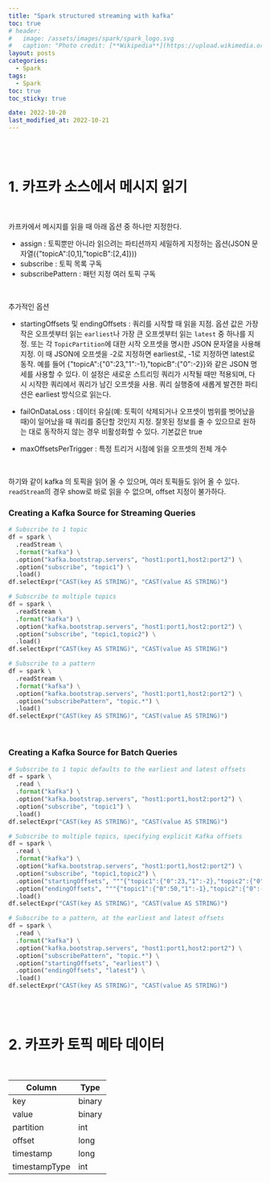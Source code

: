 ```yaml
---
title: "Spark structured streaming with kafka"
toc: true
# header:
#   image: /assets/images/spark/spark_logo.svg
#   caption: "Photo credit: [**Wikipedia**](https://upload.wikimedia.org/wikipedia/commons/f/f3/Apache_Spark_logo.svg)"
layout: posts
categories:
  - Spark
tags:
  - Spark
toc: true
toc_sticky: true

date: 2022-10-20
last_modified_at: 2022-10-21
---
```


<br><br>

# 1. 카프카 소스에서 메시지 읽기

<br>

카프카에서 메시지를 읽을 때 아래 옵션 중 하나만 지정한다.

* assign : 토픽뿐만 아니라 읽으려는 파티션까지 세밀하게 지정하는 옵션(JSON 문자열({"topicA":[0,1],"topicB":[2,4]}))
* subscribe : 토픽 목록 구독
* subscribePattern : 패턴 지정 여러 토픽 구독

<br>

추가적인 옵션

* startingOffsets 및 endingOffsets : 쿼리를 시작할 때 읽을 지점. 옵션 값은 가장 작은 오프셋부터 읽는 `earliest`나 가장 큰 오프셋부터 읽는 `latest` 중 하나를 지정. 또는 각 `TopicPartition`에 대한 시작 오프셋을 명시한 JSON 문자열을 사용해 지정. 이 때 JSON에 오프셋을 -2로 지정하면 earliest로, -1로 지정하면 latest로 동작. 예를 들어 {"topicA":{"0":23,"1":-1},"topicB":{"0":-2}}와 같은 JSON 명세를 사용할 수 있다. 이 설정은 새로운 스트리밍 쿼리가 시작될 때만 적용되며, 다시 시작한 쿼리에서 쿼리가 남긴 오프셋을 사용. 쿼리 실행중에 새롭게 발견한 파티션은 earliest 방식으로 읽는다.

* failOnDataLoss : 데이터 유실(예: 토픽이 삭제되거나 오프셋이 범위를 벗어났을 때)이 일어났을 때 쿼리를 중단할 것인지 지정. 잘못된 정보를 줄 수 있으므로 원하는 대로 동작하지 않는 경우 비활성화할 수 있다. 기본값은 true

* maxOffsetsPerTrigger : 특정 트리거 시점에 읽을 오프셋의 전체 개수


<br>

하기와 같이 kafka 의 토픽을 읽어 올 수 있으며, 여러 토픽들도 읽어 올 수 있다.
`readStream`의 경우 show로 바로 읽을 수 없으며, offset 지정이 불가하다.


### Creating a Kafka Source for Streaming Queries

```python
# Subscribe to 1 topic
df = spark \
  .readStream \
  .format("kafka") \
  .option("kafka.bootstrap.servers", "host1:port1,host2:port2") \
  .option("subscribe", "topic1") \
  .load()
df.selectExpr("CAST(key AS STRING)", "CAST(value AS STRING)")

# Subscribe to multiple topics
df = spark \
  .readStream \
  .format("kafka") \
  .option("kafka.bootstrap.servers", "host1:port1,host2:port2") \
  .option("subscribe", "topic1,topic2") \
  .load()
df.selectExpr("CAST(key AS STRING)", "CAST(value AS STRING)")

# Subscribe to a pattern
df = spark \
  .readStream \
  .format("kafka") \
  .option("kafka.bootstrap.servers", "host1:port1,host2:port2") \
  .option("subscribePattern", "topic.*") \
  .load()
df.selectExpr("CAST(key AS STRING)", "CAST(value AS STRING)")
```

<br>

### Creating a Kafka Source for Batch Queries

```python
# Subscribe to 1 topic defaults to the earliest and latest offsets
df = spark \
  .read \
  .format("kafka") \
  .option("kafka.bootstrap.servers", "host1:port1,host2:port2") \
  .option("subscribe", "topic1") \
  .load()
df.selectExpr("CAST(key AS STRING)", "CAST(value AS STRING)")

# Subscribe to multiple topics, specifying explicit Kafka offsets
df = spark \
  .read \
  .format("kafka") \
  .option("kafka.bootstrap.servers", "host1:port1,host2:port2") \
  .option("subscribe", "topic1,topic2") \
  .option("startingOffsets", """{"topic1":{"0":23,"1":-2},"topic2":{"0":-2}}""") \
  .option("endingOffsets", """{"topic1":{"0":50,"1":-1},"topic2":{"0":-1}}""") \
  .load()
df.selectExpr("CAST(key AS STRING)", "CAST(value AS STRING)")

# Subscribe to a pattern, at the earliest and latest offsets
df = spark \
  .read \
  .format("kafka") \
  .option("kafka.bootstrap.servers", "host1:port1,host2:port2") \
  .option("subscribePattern", "topic.*") \
  .option("startingOffsets", "earliest") \
  .option("endingOffsets", "latest") \
  .load()
df.selectExpr("CAST(key AS STRING)", "CAST(value AS STRING)")
```

<br><br>

# 2. 카프카 토픽 메타 데이터

<br>


<table>
    <thead>
        <tr>
            <th colspan="1">Column</th>
            <th colspan="1">Type</th>
        </tr>
    </thead>
    <tbody>
        <tr>
            <td>key</td>
            <td>binary</td>
        </tr>
         <tr>
            <td>value</td>
            <td>binary</td>
        </tr>
        <tr>
            <td>partition</td>
            <td>int</td>
        </tr>
        <tr>
            <td>offset</td>
            <td>long</td>
        </tr>
        <tr>
            <td>timestamp</td>
            <td>long</td>
        </tr>
        <tr>
            <td>timestampType</td>
            <td>int</td>
        </tr>
    </tbody>
  <table>